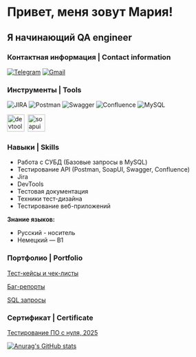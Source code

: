 # Привет, меня зовут Мария!

## Я начинающий QA engineer

### Контактная информация | Contact information
[![Telegram](https://img.shields.io/badge/-Telegram-090909?stule=for-the-badge&logo=telegram&logoColor=27A0D9)](https://t.me/palyanova_m)
[![Gmail](https://img.shields.io/badge/-Gmail-090909?stule=for-the-badge&logo=gmail&logoColor=005FF9)](mailto:mariapalanova666@gmail.com)

### Инструменты | Tools
![JIRA](https://img.shields.io/badge/-Jira-090909?stule=for-the-badge&logo=jira&logoColor=0052CC)
![Postman](https://img.shields.io/badge/-Postman-090909?stule=for-the-badge&logo=Postman&logoColor=FF6C37)
![Swagger](https://img.shields.io/badge/-Swagger-090909?stule=for-the-badge&logo=Swagger&logoColor=85EA2D)
![Confluence](https://img.shields.io/badge/-Confluence-090909?stule=for-the-badge&logo=Confluence&logoColor=172B4D)
![MySQL](https://img.shields.io/badge/-MySQL-090909?stule=for-the-badge&logo=MySQL&logoColor=4479A1)

<div>
<img src="https://d33wubrfki0l68.cloudfront.net/38b5c953a4667366685d55db55d057c86db1fc54/a0fdc/static/acae6b24d940347661ca901ea07f47c1/chrome-dev-logo-icon.png" title="devtools" alt="devtools" width="40" height="40"/>&nbsp
<img src="https://static0.smartbear.co/smartbearbrand/media/images/home/soapui-icon.svg" title="soapui" alt="soapui" width="40" height="40"/>&nbsp
</div>

### Навыки | Skills
- Работа с СУБД (Базовые запросы в MySQL)
- Тестирование API (Postman, SoapUI, Swagger, Confluence)
- Jira
- DevTools
- Тестовая документация 
- Техники тест-дизайна
- Тестирование веб-приложений

**Знание языков:**
- Русский - носитель
- Немецкий — B1
### Портфолио | Portfolio
[Тест-кейсы и чек-листы](https://docs.google.com/spreadsheets/d/16227bxV2KZ6gW7uwKT8eiyuJwit_kOE0xdka_MG5OLI/edit?gid=0#gid=0)

[Баг-репорты](https://docs.google.com/spreadsheets/d/13-tiu1cF8PVNC_gxOOUhiJrymoKSXXC8QAEwPdJQ99g/edit?gid=0#gid=0)

[SQL запросы](https://docs.google.com/spreadsheets/d/1kvs12Ky1mzrOpBBuNtuYZzSKy6DjwkefpqH905xbaDQ/edit?gid=0#gid=0)
### Сертификат | Certificate
[Тестирование ПО с нуля, 2025](https://stepik.org/cert/2929119)

[![Anurag's GitHub stats](https://github-readme-stats.vercel.app/api?username=Maria272727)](https://github.com/Maria272727/github-readme-stats?stule=dark)
